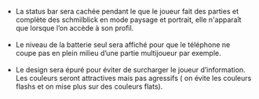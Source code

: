 - La status bar sera cachée pendant le que le joueur fait des parties et complète des schmilblick en mode paysage et portrait, elle n'apparaît que lorsque l’on accède à son profil.<br/><br/>
- Le niveau de la batterie seul sera affiché pour que le téléphone ne coupe pas en plein milieu d’une partie multijoueur par exemple.<br/><br/>
- Le design sera épuré pour éviter de surcharger le joueur d’information. Les couleurs seront attractives mais pas agressifs ( on évite les couleurs flashs et on mise plus sur des couleurs flats).
